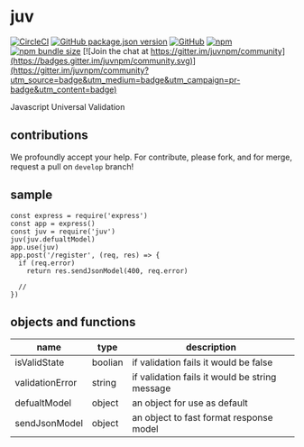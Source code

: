 # juv

[![CircleCI](https://circleci.com/gh/easa/juv.svg?style=svg&circle-token=f7602f571cb7e13ba4dfac0b89859b4ee2fe89a8)](https://circleci.com/gh/easa/juv)
[![GitHub package.json version](https://img.shields.io/github/package-json/v/easa/juv?color=black&label=github%20repo)](https://github.com/easa/juv)
[![GitHub](https://img.shields.io/github/license/easa/juv)](#)
[![npm](https://img.shields.io/npm/v/juv?color=blue&label=npm%20package&logoColor=red)](https://www.npmjs.com/package/juv)
[![npm bundle size](https://img.shields.io/bundlephobia/min/juv?color=yello)](#)
[![Join the chat at https://gitter.im/juvnpm/community](https://badges.gitter.im/juvnpm/community.svg)](https://gitter.im/juvnpm/community?utm_source=badge&utm_medium=badge&utm_campaign=pr-badge&utm_content=badge)  

Javascript Universal Validation

## contributions
We profoundly accept your help. For contribute, please fork, and for merge, request a pull on `develop` branch!

## sample
```
const express = require('express')
const app = express()
const juv = require('juv')
juv(juv.defualtModel)
app.use(juv)
app.post('/register', (req, res) => {
  if (req.error)
    return res.sendJsonModel(400, req.error)
  
  // 
})
```
## objects and functions

| name            | type    | description                                    |
|-----------------|---------|------------------------------------------------|
| isValidState    | boolian | if validation fails it would be false          |
| validationError | string  | if validation fails it would be string message |
| defualtModel    | object  | an object for use as default                   |
| sendJsonModel   | object  | an object to fast format response model        |
